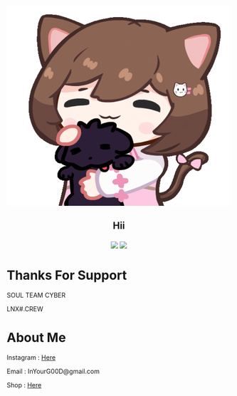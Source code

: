 

<h4 align="center"> <img src="https://github.com/InYourG00D1/InYourG00D1/blob/main/gs.gif" width="600" height="450"> </h4>
<h2 align="center"> Hii </h2>

<h3 align="center"> <a href="https://github.com/InYourG00D1"></a>
         <img src="https://img.shields.io/github/followers/InYourG00D1?label=InYourG00D1&style=social"> <a href="https://github.com/InYourG00D1"></a>
          <img src="https://img.shields.io/github/stars/InYourG00D1?style=social"></h3>

# Thanks For Support
<p>SOUL TEAM CYBER</p>
<p>LNX#.CREW</p>

# About Me
<p>Instagram : <td><a target="_blank" href="https://www.instagram.com/ragil_iygd77">Here</a></td></p>
<p>Email : InYourG00D@gmail.com</p>
<p>Shop : <td><a target="_blank" href="https://mycollection.shop/rp2811rl">Here</a></td></p>
